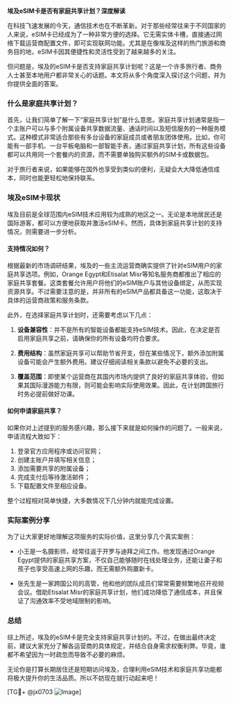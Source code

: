 **埃及eSIM卡是否有家庭共享计划？深度解读**

在科技飞速发展的今天，通信技术也在不断革新。对于那些经常往来于不同国家的人来说，eSIM卡已经成为了一种非常方便的选择。它无需实体卡槽，直接通过网络下载运营商配置文件，即可实现联网功能。尤其是在像埃及这样的热门旅游和商务目的地，eSIM卡因其便捷性和灵活性受到了越来越多的关注。

但问题是，埃及的eSIM卡是否支持家庭共享计划呢？这是一个许多旅行者、商务人士甚至本地用户都非常关心的话题。本文将从多个角度深入探讨这个问题，并为你提供全面的答案。

### 什么是家庭共享计划？

首先，让我们简单了解一下“家庭共享计划”是什么意思。家庭共享计划通常是指一个主账户可以与多个附属设备共享数据流量、通话时间以及短信服务的一种服务模式。这种模式非常适合那些有多台设备的家庭成员或者朋友团体使用。比如，你可能有一部手机、一台平板电脑和一部智能手表，通过家庭共享计划，所有这些设备都可以共用同一个套餐内的资源，而不需要单独购买额外的SIM卡或数据包。

对于旅行者来说，如果能够在国外也享受到类似的便利，无疑会大大降低通信成本，同时也能更轻松地保持联系。

### 埃及eSIM卡现状

埃及目前是全球范围内eSIM技术应用较为成熟的地区之一。无论是本地居民还是国际游客，都可以方便地获取并激活eSIM卡。然而，具体到家庭共享计划的支持情况，则需要进一步分析。

#### 支持情况如何？

根据最新的市场调研结果，埃及的一些主流运营商确实提供了针对eSIM用户的家庭共享选项。例如，Orange Egypt和Etisalat Misr等知名服务商都推出了相应的家庭共享套餐。这类套餐允许用户将他们的eSIM账户与其他设备绑定，从而实现资源共享。不过需要注意的是，并非所有的eSIM产品都具备这一功能，这取决于具体的运营商政策和服务条款。

此外，在选择家庭共享计划时，还需要考虑以下几点：

1. **设备兼容性**：并不是所有的智能设备都能支持eSIM技术。因此，在决定是否启用家庭共享之前，请确保你的所有设备均符合要求。
   
2. **费用结构**：虽然家庭共享可以帮助节省开支，但在某些情况下，额外添加附属设备可能会产生额外费用。建议仔细阅读相关条款以避免不必要的支出。

3. **覆盖范围**：即使某个运营商在其国内市场内提供了良好的家庭共享体验，但如果其国际漫游能力有限，则可能会影响实际使用效果。因此，在计划跨国旅行时务必提前做好功课。

#### 如何申请家庭共享？

如果你对上述提到的服务感兴趣，那么接下来就是如何操作的问题了。一般来说，申请流程大致如下：

1. 登录官方应用程序或访问官网；
2. 创建主账户并填写相关信息；
3. 添加需要共享的附属设备；
4. 完成支付后等待激活邮件；
5. 下载配置文件至相应设备。

整个过程相对简单快捷，大多数情况下几分钟内就能完成设置。

### 实际案例分享

为了让大家更好地理解这项服务的实际价值，这里分享几个真实案例：

- 小王是一名摄影师，经常往返于开罗与迪拜之间工作。他发现通过Orange Egypt提供的家庭共享方案，不仅自己能够随时在线处理业务，还能让妻子和孩子也享受高速上网的乐趣，而无需额外购置新卡。
  
- 张先生是一家跨国公司的高管，他和他的团队成员们常常需要频繁地召开视频会议。借助Etisalat Misr的家庭共享计划，他们成功降低了通信成本，并且保证了沟通效率不受地域限制的影响。

### 总结

综上所述，埃及的eSIM卡是完全支持家庭共享计划的。不过，在做出最终决定前，建议大家充分了解各运营商的具体规定，并结合自身需求权衡利弊。毕竟，谁都不希望因为一时疏忽而导致不必要的麻烦。

无论你是打算长期居住还是短期访问埃及，合理利用eSIM技术和家庭共享功能都将极大提升你的生活品质。所以不妨现在就行动起来吧！

[TG💪+ @jx0703 ![Image](https://github.com/user-attachments/assets/dbca1d08-cadb-493c-b0ec-ad6f7a83f270)]